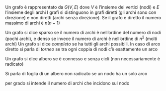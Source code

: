 Un grafo è rappresentato da $G(V,E)$ dove $V$ è l’insieme dei vertici (nodi) e $E$ l’insieme degli archi
I grafi si distinguono in grafi diretti (gli archi sono con direzione) e non diretti (archi senza direzione). Se il grafo è diretto il numero massimo di archi è $n(n-1)$

Un grafo si dice sparso se il numero di archi è nell’ordine del numero di nodi (pochi archi), e denso se invece il numero di archi è nell’ordine di $n^2$ (molti archi)
Un grafo si dice *completo* se ha tutti gli archi possibili. In caso di arco diretto si parla di *torneo* se tra ogni coppia di nodi c’è esattamente un arco

Un grafo si dice albero se è connesso e senza cicli (non necessariamente è radicato)

Si parla di foglia di un albero non radicato se un nodo ha un solo arco

per grado si intende il numero di archi che incidono sul nodo